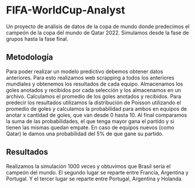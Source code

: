 # FIFA-WorldCup-Analyst
Un proyecto de análisis de datos de la copa de mundo donde predecimos el campeón de la copa del mundo de Qatar 2022. Simulamos desde la fase de grupos hasta la fase final.

## Metodología
Para poder realizar un modelo predictivo debemos obtener datos anteriores. Para esto realizamos web scrapping a todos los anteriores mundiales y obtenemos los resultados de cada equipo.
Almacenamos los goles anotados y recibidos por cada selección y los almacenamos en un archivo. Calculamos el promedio de los goles anotados y recibidos. 
Para predecir los resultados utilizamos la distribución de Poisson utilizando el promedio de goles y calculamos la probabilidad para ambos en equipos de anotar x cantidad de goles, que van desde 0 hasta 10.
Al final comparamos la suma de las probabilidades, el que tenga mayor gana el partido y si tienen las mismas quedan empate. En caso de equipos nuevos (como Qatar) le damos una probabilidad del 5% de que gane su partido.

## Resultados
Realizamos la simulación 1000 veces y obtuvimos que Brasil sería el campeón del mundo. El segundo lugar se reparte entre Francia, Argentina y Portugal. Y el tercer lugar se reparte entre Portugal, Argentina y Holanda.
          
